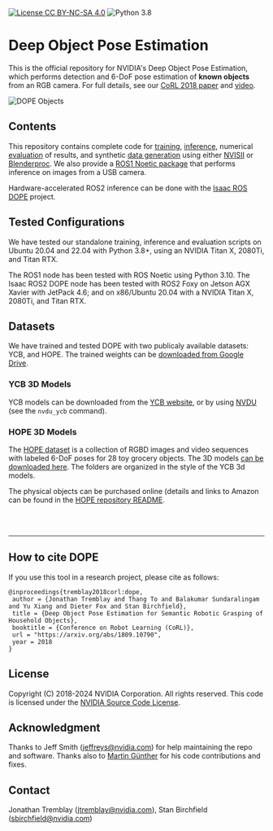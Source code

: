 [![License CC BY-NC-SA 4.0](https://img.shields.io/badge/License-CC%20BY--NC--SA%204.0-blue.svg)](https://creativecommons.org/licenses/by-nc-sa/4.0/legalcode)
![Python 3.8](https://img.shields.io/badge/python-3.8-blue.svg)
# Deep Object Pose Estimation

This is the official repository for NVIDIA's Deep Object Pose Estimation, which performs detection and 6-DoF pose estimation of **known objects** from an RGB camera.  For full details, see our [CoRL 2018 paper](https://arxiv.org/abs/1809.10790) and [video](https://youtu.be/yVGViBqWtBI).


![DOPE Objects](dope_objects.png)


## Contents
This repository contains complete code for [training](train), [inference](inference), numerical [evaluation](evaluate) of results, and synthetic [data generation](data_generation) using either  [NVISII](https://github.com/owl-project/NVISII) or [Blenderproc](https://github.com/DLR-RM/BlenderProc).  We also provide a [ROS1 Noetic package](ros1) that performs inference on images from a USB camera.

Hardware-accelerated ROS2 inference can be done with the
[Isaac ROS DOPE](https://github.com/NVIDIA-ISAAC-ROS/isaac_ros_pose_estimation/tree/main/isaac_ros_dope) project.


## Tested Configurations

We have tested our standalone training, inference and evaluation scripts on Ubuntu 20.04 and 22.04 with Python 3.8+, using an NVIDIA Titan X, 2080Ti, and Titan RTX. 

The ROS1 node has been tested with ROS Noetic using Python 3.10. The Isaac ROS2 DOPE node has been tested with ROS2 Foxy on Jetson AGX Xavier with JetPack 4.6; and on x86/Ubuntu 20.04 with a NVIDIA Titan X, 2080Ti, and Titan RTX.  


## Datasets

We have trained and tested DOPE with two publicaly available datasets: YCB, and HOPE. The trained weights can be [downloaded from Google Drive](https://drive.google.com/drive/folders/1DfoA3m_Bm0fW8tOWXGVxi4ETlLEAgmcg).



### YCB 3D Models
YCB models can be downloaded from the [YCB website](http://www.ycbbenchmarks.com/), or by  using [NVDU](https://github.com/NVIDIA/Dataset_Utilities) (see the `nvdu_ycb` command).  


### HOPE 3D Models
The [HOPE dataset](https://github.com/swtyree/hope-dataset/) is a collection of RGBD images and video sequences with labeled 6-DoF poses for 28 toy grocery objects.  The 3D models [can be  downloaded here](https://drive.google.com/drive/folders/1jiJS9KgcYAkfb8KJPp5MRlB0P11BStft). 
The folders are organized in the style of the YCB 3d models. 

The physical objects can be purchased online (details and links to Amazon can be found in the [HOPE repository README](https://github.com/swtyree/hope-dataset/).

<br><br>

---



## How to cite DOPE 

If you use this tool in a research project, please cite as follows:
```
@inproceedings{tremblay2018corl:dope,
 author = {Jonathan Tremblay and Thang To and Balakumar Sundaralingam and Yu Xiang and Dieter Fox and Stan Birchfield},
 title = {Deep Object Pose Estimation for Semantic Robotic Grasping of Household Objects},
 booktitle = {Conference on Robot Learning (CoRL)},
 url = "https://arxiv.org/abs/1809.10790",
 year = 2018
}
```

## License

Copyright (C) 2018-2024 NVIDIA Corporation. All rights reserved. This code is licensed under the [NVIDIA Source Code License](https://github.com/NVlabs/HANDAL/blob/main/LICENSE.txt).


## Acknowledgment

Thanks to Jeff Smith (jeffreys@nvidia.com) for help maintaining the repo and software.  Thanks also to [Martin Günther](https://github.com/mintar) for his code contributions and fixes.  


## Contact

Jonathan Tremblay (jtremblay@nvidia.com), Stan Birchfield (sbirchfield@nvidia.com)
